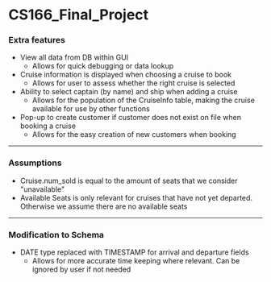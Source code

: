 # CS166_Final_Project

### Extra features
* View all data from DB within GUI
  * Allows for quick debugging or data lookup
* Cruise information is displayed when choosing a cruise to book
  * Allows for user to assess whether the right cruise is selected
* Ability to select captain (by name) and ship when adding a cruise
  * Allows for the population of the CruiseInfo table, making the cruise available for use by other functions
* Pop-up to create customer if customer does not exist on file when booking a cruise
    * Allows for the easy creation of new customers when booking 
    
---

### Assumptions
* Cruise.num_sold is equal to the amount of seats that we consider "unavailable"
* Available Seats is only relevant for cruises that have not yet departed. Otherwise we assume there are no available seats

---

### Modification to Schema
* DATE type replaced with TIMESTAMP for arrival and departure fields
    * Allows for more accurate time keeping where relevant. Can be ignored by user if not needed